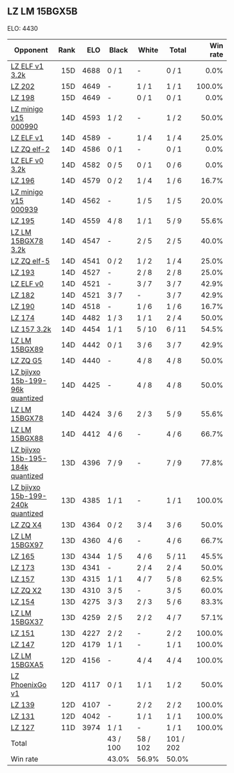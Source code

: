 ## LZ LM 15BGX5B ##

ELO: 4430

Opponent | Rank | ELO | Black | White | Total | Win rate
---------|-----:|----:|-------|-------|-------|-------:
[LZ ELF v1 3.2k](LZ%20ELF%20v1%203.2k.md) | 15D | 4688 | 0 / 1 | - | 0 / 1 | 0.0%
[LZ 202](LZ%20202.md) | 15D | 4649 | - | 1 / 1 | 1 / 1 | 100.0%
[LZ 198](LZ%20198.md) | 15D | 4649 | - | 0 / 1 | 0 / 1 | 0.0%
[LZ minigo v15 000990](LZ%20minigo%20v15%20000990.md) | 14D | 4593 | 1 / 2 | - | 1 / 2 | 50.0%
[LZ ELF v1](LZ%20ELF%20v1.md) | 14D | 4589 | - | 1 / 4 | 1 / 4 | 25.0%
[LZ ZQ elf-2](LZ%20ZQ%20elf-2.md) | 14D | 4586 | 0 / 1 | - | 0 / 1 | 0.0%
[LZ ELF v0 3.2k](LZ%20ELF%20v0%203.2k.md) | 14D | 4582 | 0 / 5 | 0 / 1 | 0 / 6 | 0.0%
[LZ 196](LZ%20196.md) | 14D | 4579 | 0 / 2 | 1 / 4 | 1 / 6 | 16.7%
[LZ minigo v15 000939](LZ%20minigo%20v15%20000939.md) | 14D | 4562 | - | 1 / 5 | 1 / 5 | 20.0%
[LZ 195](LZ%20195.md) | 14D | 4559 | 4 / 8 | 1 / 1 | 5 / 9 | 55.6%
[LZ LM 15BGX78 3.2k](LZ%20LM%2015BGX78%203.2k.md) | 14D | 4547 | - | 2 / 5 | 2 / 5 | 40.0%
[LZ ZQ elf-5](LZ%20ZQ%20elf-5.md) | 14D | 4541 | 0 / 2 | 1 / 2 | 1 / 4 | 25.0%
[LZ 193](LZ%20193.md) | 14D | 4527 | - | 2 / 8 | 2 / 8 | 25.0%
[LZ ELF v0](LZ%20ELF%20v0.md) | 14D | 4521 | - | 3 / 7 | 3 / 7 | 42.9%
[LZ 182](LZ%20182.md) | 14D | 4521 | 3 / 7 | - | 3 / 7 | 42.9%
[LZ 190](LZ%20190.md) | 14D | 4518 | - | 1 / 6 | 1 / 6 | 16.7%
[LZ 174](LZ%20174.md) | 14D | 4482 | 1 / 3 | 1 / 1 | 2 / 4 | 50.0%
[LZ 157 3.2k](LZ%20157%203.2k.md) | 14D | 4454 | 1 / 1 | 5 / 10 | 6 / 11 | 54.5%
[LZ LM 15BGX89](LZ%20LM%2015BGX89.md) | 14D | 4442 | 0 / 1 | 3 / 6 | 3 / 7 | 42.9%
[LZ ZQ G5](LZ%20ZQ%20G5.md) | 14D | 4440 | - | 4 / 8 | 4 / 8 | 50.0%
[LZ bjiyxo 15b-199-96k quantized](LZ%20bjiyxo%2015b-199-96k%20quantized.md) | 14D | 4425 | - | 4 / 8 | 4 / 8 | 50.0%
[LZ LM 15BGX78](LZ%20LM%2015BGX78.md) | 14D | 4424 | 3 / 6 | 2 / 3 | 5 / 9 | 55.6%
[LZ LM 15BGX88](LZ%20LM%2015BGX88.md) | 14D | 4412 | 4 / 6 | - | 4 / 6 | 66.7%
[LZ bjiyxo 15b-195-184k quantized](LZ%20bjiyxo%2015b-195-184k%20quantized.md) | 13D | 4396 | 7 / 9 | - | 7 / 9 | 77.8%
[LZ bjiyxo 15b-199-240k quantized](LZ%20bjiyxo%2015b-199-240k%20quantized.md) | 13D | 4385 | 1 / 1 | - | 1 / 1 | 100.0%
[LZ ZQ X4](LZ%20ZQ%20X4.md) | 13D | 4364 | 0 / 2 | 3 / 4 | 3 / 6 | 50.0%
[LZ LM 15BGX97](LZ%20LM%2015BGX97.md) | 13D | 4360 | 4 / 6 | - | 4 / 6 | 66.7%
[LZ 165](LZ%20165.md) | 13D | 4344 | 1 / 5 | 4 / 6 | 5 / 11 | 45.5%
[LZ 173](LZ%20173.md) | 13D | 4341 | - | 2 / 4 | 2 / 4 | 50.0%
[LZ 157](LZ%20157.md) | 13D | 4315 | 1 / 1 | 4 / 7 | 5 / 8 | 62.5%
[LZ ZQ X2](LZ%20ZQ%20X2.md) | 13D | 4310 | 3 / 5 | - | 3 / 5 | 60.0%
[LZ 154](LZ%20154.md) | 13D | 4275 | 3 / 3 | 2 / 3 | 5 / 6 | 83.3%
[LZ LM 15BGX37](LZ%20LM%2015BGX37.md) | 13D | 4259 | 2 / 5 | 2 / 2 | 4 / 7 | 57.1%
[LZ 151](LZ%20151.md) | 13D | 4227 | 2 / 2 | - | 2 / 2 | 100.0%
[LZ 147](LZ%20147.md) | 12D | 4179 | 1 / 1 | - | 1 / 1 | 100.0%
[LZ LM 15BGXA5](LZ%20LM%2015BGXA5.md) | 12D | 4156 | - | 4 / 4 | 4 / 4 | 100.0%
[LZ PhoenixGo v1](LZ%20PhoenixGo%20v1.md) | 12D | 4117 | 0 / 1 | 1 / 1 | 1 / 2 | 50.0%
[LZ 139](LZ%20139.md) | 12D | 4107 | - | 2 / 2 | 2 / 2 | 100.0%
[LZ 131](LZ%20131.md) | 12D | 4042 | - | 1 / 1 | 1 / 1 | 100.0%
[LZ 127](LZ%20127.md) | 11D | 3974 | 1 / 1 | - | 1 / 1 | 100.0%
Total | | | 43 / 100 | 58 / 102 | 101 / 202 | 
Win rate| | | 43.0% | 56.9% | 50.0% | 

